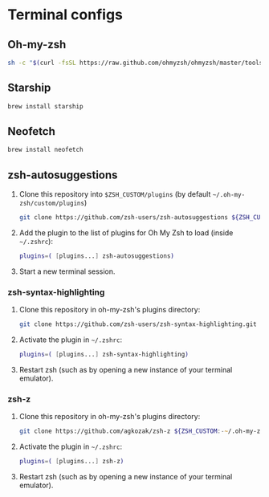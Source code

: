 # Terminal configs

## Oh-my-zsh

```sh
sh -c "$(curl -fsSL https://raw.github.com/ohmyzsh/ohmyzsh/master/tools/install.sh)"
```

## Starship

```sh
brew install starship
```

## Neofetch

```sh
brew install neofetch
```

## zsh-autosuggestions
1. Clone this repository into `$ZSH_CUSTOM/plugins` (by default `~/.oh-my-zsh/custom/plugins`)

    ```sh
    git clone https://github.com/zsh-users/zsh-autosuggestions ${ZSH_CUSTOM:-~/.oh-my-zsh/custom}/plugins/zsh-autosuggestions
    ```

2. Add the plugin to the list of plugins for Oh My Zsh to load (inside `~/.zshrc`):

    ```zsh
    plugins=( [plugins...] zsh-autosuggestions)
    ```

3. Start a new terminal session.

### zsh-syntax-highlighting
1. Clone this repository in oh-my-zsh's plugins directory:

    ```zsh
    git clone https://github.com/zsh-users/zsh-syntax-highlighting.git ${ZSH_CUSTOM:-~/.oh-my-zsh/custom}/plugins/zsh-syntax-highlighting
    ```

2. Activate the plugin in `~/.zshrc`:

    ```zsh
    plugins=( [plugins...] zsh-syntax-highlighting)
    ```

3. Restart zsh (such as by opening a new instance of your terminal emulator).

### zsh-z
1. Clone this repository in oh-my-zsh's plugins directory:

    ```zsh
    git clone https://github.com/agkozak/zsh-z ${ZSH_CUSTOM:-~/.oh-my-zsh/custom}/plugins/zsh-z
    ```

2. Activate the plugin in `~/.zshrc`:

    ```zsh
    plugins=( [plugins...] zsh-z)
    ```

3. Restart zsh (such as by opening a new instance of your terminal emulator).
